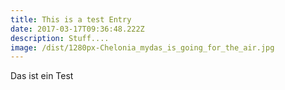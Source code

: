 ```yaml
---
title: This is a test Entry
date: 2017-03-17T09:36:48.222Z
description: Stuff....
image: /dist/1280px-Chelonia_mydas_is_going_for_the_air.jpg
---
```


Das ist ein Test